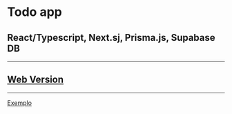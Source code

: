 # Todo app

## React/Typescript, Next.sj, Prisma.js, Supabase DB
----
<a href="https://github.com/mvfernandes/todo-app-full-stack-react" target="_blank"> Web Version </a>
----
----
<a href="https://ehssyg.dm.files.1drv.com/y4pmfUmL6sL-HOP-6PvE2DjHNakYqSHyYXZ12z7Kxd6QPFmtmyjHo7d9J3hOtG16HYruIaXwPtSjv23BoTEf-dPYi8EmWNVMlEgLrwLOVucApa5mV7yOXv_ywqyR4kJBy389tTrCfbWm23XNJguWFLOe6587OOXQCaMpP8MmwlS9EstYz7mIypY1wj2U-_1Sytth2piJETF3vQnApsUiRvQbr-Y4jNbE_TglA0Np3geNag/2021-11-15-12-23-00.gif" target="_blank_" >Exemplo</a>
